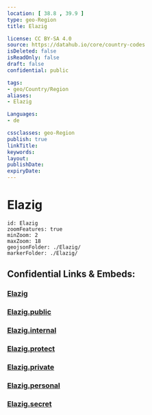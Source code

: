 ```yaml
---
location: [ 38.8 , 39.9 ] 
type: geo-Region
title: Elazig

license: CC BY-SA 4.0
source: https://datahub.io/core/country-codes
isDeleted: false
isReadOnly: false
draft: false
confidential: public

tags:
- geo/Country/Region
aliases:
- Elazig

Languages:
- de

cssclasses: geo-Region
publish: true
linkTitle: 
keywords: 
layout: 
publishDate: 
expiryDate: 
---
```


# Elazig

```leaflet
id: Elazig
zoomFeatures: true 
minZoom: 2 
maxZoom: 18
geojsonFolder: ./Elazig/
markerFolder: ./Elazig/
```


## Confidential Links & Embeds: 

### [Elazig](/_Standards/Earth/Continent/Europe/Europe~East/Turkey/Provinces~Turkey/Elazig.md) 

### [Elazig.public](/_public/Earth/Continent/Europe/Europe~East/Turkey/Provinces~Turkey/Elazig.public.md) 

### [Elazig.internal](/_internal/Earth/Continent/Europe/Europe~East/Turkey/Provinces~Turkey/Elazig.internal.md) 

### [Elazig.protect](/_protect/Earth/Continent/Europe/Europe~East/Turkey/Provinces~Turkey/Elazig.protect.md) 

### [Elazig.private](/_private/Earth/Continent/Europe/Europe~East/Turkey/Provinces~Turkey/Elazig.private.md) 

### [Elazig.personal](/_personal/Earth/Continent/Europe/Europe~East/Turkey/Provinces~Turkey/Elazig.personal.md) 

### [Elazig.secret](/_secret/Earth/Continent/Europe/Europe~East/Turkey/Provinces~Turkey/Elazig.secret.md)

